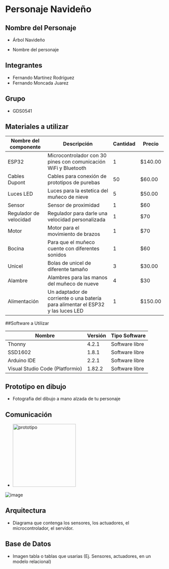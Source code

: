# Personaje Navideño 

## Nombre del Personaje 
- Árbol Navideño

- Nombre del personaje

## Integrantes
- Fernando Martínez Rodríguez
- Fernando Moncada Juarez

## Grupo
- GDS0541

 ## Materiales a utilizar
 
 |Nombre del componente|Descripción|Cantidad|Precio|
 |-|-|-|-|
 |ESP32|Microcontrolador con 30 pines con comunicación WiFi y Bluetooth|1|$140.00|
 |Cables Dupont|Cables para conexión de prototipos de purebas|50|$60.00|
 |Luces LED|Luces para la estetica del muñeco de nieve|5|$50.00|
 |Sensor|Sensor de proximidad|1|$60|
 |Regulador de velocidad|Regulador para darle una velocidad personalizada|1|$70|
 |Motor|Motor para el movimiento de brazos|1|$70|
 |Bocina|Para que el muñeco cuente con diferentes sonidos|1|$60|
 |Unicel|Bolas de unicel de diferente tamaño|3|$30.00|
 |Alambre|Alambres para las manos del muñeco de nueve|4|$30|
 |Alimentación| Un adaptador de corriente o una batería para alimentar el ESP32 y las luces LED|1|$150.00|


 ##Software a Utilizar

 |Nombre|Versión|Tipo Software|
 |-|-|-|
 |Thonny|4.2.1|Software libre|
 |SSD1602|1.8.1|Software libre|
 |Arduino IDE|2.2.1|Software libre
 |Visual Studio Code (Platformio)|1.82.2|Software libre|
 ## Prototipo en dibujo
 - Fotografia del dibujo a mano alzada de tu personaje
 ## Comunicación 
 - <img width="200" alt="prototipo" src="https://github.com/FerFoess/Personaje_IoT/assets/135056080/f3b5a1bb-77c6-438b-9848-819039deab94">
 ![image](https://github.com/FerFoess/Personaje_IoT/assets/135056080/ef39334a-33c5-4de8-b4f8-e465e5bca2f5)


 ## Arquitectura
 - Diagrama que contenga los sensores, los actuadores, el microcontrolador, el servidor.
 ## Base de Datos
 - Imagen tabla o tablas que usarias (Ej. Sensores, actuadores, en un modelo relacional)


   
 
